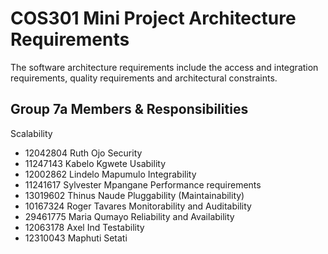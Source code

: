 # COS301 Mini Project Architecture Requirements
The software architecture requirements include the access and integration requirements, quality requirements and architectural constraints.

## 	Group 7a Members & Responsibilities 
Scalability
* 12042804 Ruth Ojo
Security
* 11247143 Kabelo Kgwete 
Usability
* 12002862 Lindelo Mapumulo
Integrability
* 11241617 Sylvester Mpangane
Performance requirements
* 13019602 Thinus Naude
Pluggability (Maintainability)
* 10167324 Roger Tavares
Monitorability and Auditability
* 29461775 Maria Qumayo
Reliability and Availability
* 12063178 Axel Ind
Testability
* 12310043 Maphuti Setati

